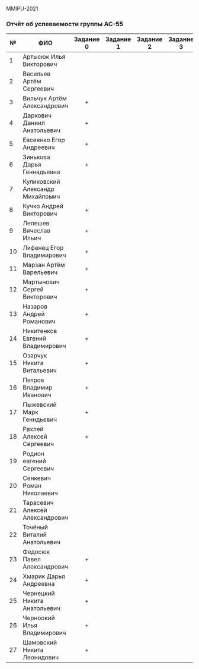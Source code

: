 MMIPU-2021
### Отчёт об успеваемости группы АС-55 

|№ |  ФИО                              | Задание 0 | Задание 1 | Задание 2 | Задание 3 | Задание 4 |
|--|-----------------------------------|:---------:|:---------:|:---------:|:---------:|:---------:|
|1 | Артысюк Илья Викторович           |           |           |           |           |           |
|2 | Васильев Артём Сергеевич          |           |           |           |           |           |
|3 | Вильчук Артём Александрович       |     +     |           |           |           |           |
|4 | Даркович Даниил Анатольевич       |     +     |           |           |           |           |
|5 | Евсеенко Егор Андреевич           |     +     |           |           |           |           |
|6 | Зинькова Дарья Геннадьевна        |     +     |           |           |           |           |
|7 | Куликовский Александр Михайлоыич  |           |           |           |           |           |
|8 | Кучко Андрей Викторович           |     +     |           |           |           |           |
|9 | Лепешев Вячеслав Ильич            |     +     |           |           |           |           |
|10| Лифенец Егор Владимирович         |     +     |           |           |           |           |
|11| Марзан Артём Варельевич           |     +     |           |           |           |           |
|12| Мартынович Сергей Викторович      |     +     |           |           |           |           |
|13| Назаров Андрей Романович          |     +     |           |           |           |           |
|14| Никитенков Евгений Владимирович   |     +     |           |           |           |           |
|15| Озарчук Никита Витальевич         |     +     |           |           |           |           |
|16| Петров Владимир Иванович          |     +     |           |           |           |           |
|17| Пыжевский Марк Генндьевич         |     +     |           |           |           |           |
|18| Рахлей Алексей Сергеевич          |     +     |           |           |           |           |
|19| Родион евгений Сергеевич          |           |           |           |           |           |
|20| Сенкевич Роман Николаевич         |           |           |           |           |           |
|21| Тарасевич Алексей Александрович   |           |           |           |           |           |
|22| Точёный Виталий Анатольевич       |           |           |           |           |           |
|23| Федосюк Павел Александрович       |     +     |           |           |           |           |
|24| Хмарик Дарья Андреевна            |     +     |           |           |           |           |
|25| Чернецкий Никита Анатольевич      |     +     |           |           |           |           |
|26| Черноокий Илья Владимирович       |     +     |           |           |           |           |
|27| Шамовский Никита Леонидович       |     +     |           |           |           |           |
